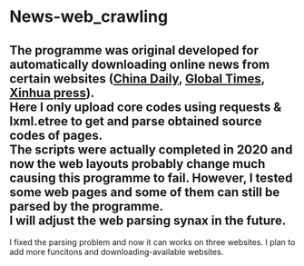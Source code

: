 # News-web_crawling
The programme was original developed for automatically downloading online news from certain websites ([China Daily](https://www.chinadaily.com.cn/), [Global Times](https://www.globaltimes.cn/), [Xinhua press](https://english.news.cn/)).   
Here I only upload core codes using requests & lxml.etree to get and parse obtained source codes of pages.  
The scripts were actually completed in 2020 and now the web layouts probably change much causing this programme to fail. However, I tested some web pages and some of them can still be parsed by the programme.  
I will adjust the web parsing synax in the future. 
----------------------------------------------
I fixed the parsing problem and now it can works on three websites. 
I plan to add more funcitons and downloading-available websites.
